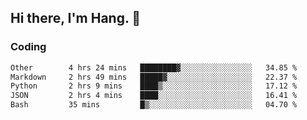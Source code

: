 ## Hi there, I'm Hang. 👋

### Coding

<!--START_SECTION:waka-->

```txt
Other        4 hrs 24 mins   ████████▓░░░░░░░░░░░░░░░░   34.85 %
Markdown     2 hrs 49 mins   █████▓░░░░░░░░░░░░░░░░░░░   22.37 %
Python       2 hrs 9 mins    ████▒░░░░░░░░░░░░░░░░░░░░   17.12 %
JSON         2 hrs 4 mins    ████░░░░░░░░░░░░░░░░░░░░░   16.41 %
Bash         35 mins         █▒░░░░░░░░░░░░░░░░░░░░░░░   04.70 %
```

<!--END_SECTION:waka-->
